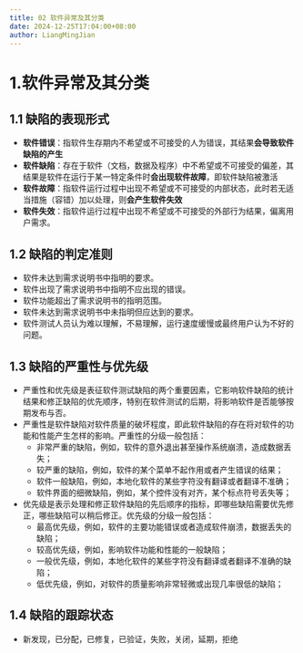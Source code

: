 ```yaml
---
title: 02 软件异常及其分类
date: 2024-12-25T17:04:00+08:00
author: LiangMingJian
---
```


# 1.软件异常及其分类

## 1.1 缺陷的表现形式

- **软件错误**：指软件生存期内不希望或不可接受的人为错误，其结果**会导致软件缺陷的产生**
- **软件缺陷**：存在于软件（文档，数据及程序）中不希望或不可接受的偏差，其结果是软件在运行于某一特定条件时**会出现软件故障**，即软件缺陷被激活
- **软件故障**：指软件运行过程中出现不希望或不可接受的内部状态，此时若无适当措施（容错）加以处理，则**会产生软件失效**
- **软件失效**：指软件运行过程中出现不希望或不可接受的外部行为结果，偏离用户需求。

## 1.2 缺陷的判定准则

- 软件未达到需求说明书中指明的要求。
- 软件出现了需求说明书中指明不应出现的错误。
- 软件功能超出了需求说明书的指明范围。
- 软件未达到需求说明书中未指明但应达到的要求。
- 软件测试人员认为难以理解，不易理解，运行速度缓慢或最终用户认为不好的问题。

## 1.3 缺陷的严重性与优先级

- 严重性和优先级是表征软件测试缺陷的两个重要因素，它影响软件缺陷的统计结果和修正缺陷的优先顺序，特别在软件测试的后期，将影响软件是否能够按期发布与否。
- 严重性是软件缺陷对软件质量的破坏程度，即此软件缺陷的存在将对软件的功能和性能产生怎样的影响。严重性的分级一般包括：
  - 非常严重的缺陷，例如，软件的意外退出甚至操作系统崩溃，造成数据丢失；
  - 较严重的缺陷，例如，软件的某个菜单不起作用或者产生错误的结果；
  - 软件一般缺陷，例如，本地化软件的某些字符没有翻译或者翻译不准确；
  - 软件界面的细微缺陷，例如，某个控件没有对齐，某个标点符号丢失等；
- 优先级是表示处理和修正软件缺陷的先后顺序的指标，即哪些缺陷需要优先修正，哪些缺陷可以稍后修正。优先级的分级一般包括：
  - 最高优先级，例如，软件的主要功能错误或者造成软件崩溃，数据丢失的缺陷；
  - 较高优先级，例如，影响软件功能和性能的一般缺陷；
  - 一般优先级，例如，本地化软件的某些字符没有翻译或者翻译不准确的缺陷；
  - 低优先级，例如，对软件的质量影响非常轻微或出现几率很低的缺陷；

## 1.4 缺陷的跟踪状态

- 新发现，已分配，已修复，已验证，失败，关闭，延期，拒绝
